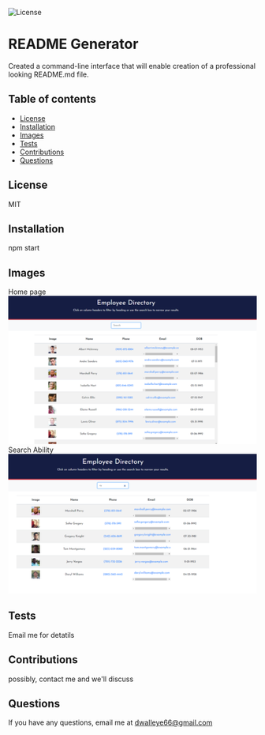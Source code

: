 
  ![License](https://img.sheilds.io/badge/license-MIT-purple)
  # README Generator

  Created a command-line interface that will enable creation of a professional looking README.md file.

  ## Table of contents

   * [License](#license)
   * [Installation](#install)
   * [Images](#images)
   * [Tests](#tests)
   * [Contributions](#contribute)
   * [Questions](#questions)
   
  ## License

  MIT

  ## Installation
  
  npm start

  ## Images
  Home page
   <img src= "assets\Employee Directory HomePage.png">
  Search Ability
   <img src= "assets\Search ability.png"> 
  

  ## Tests

  Email me for detatils

  ## Contributions

  possibly, contact me and we'll discuss

  ## Questions

  If you have any questions, email me at dwalleye66@gmail.com
